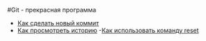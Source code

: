 #Git - прекрасная программа
- [Как сделать новый коммит](./commmit_help.md)
- [Как просмотреть историю](./log_help.md)
-[Как использовать команду reset](./reset_help.md)
